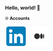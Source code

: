 ### Hello, world! 👋

🌐 **Accounts**

  
[<img title="Linkedin" alt="Linkedin" src="https://raw.githubusercontent.com/bugrasimsek/bugrasimsek/420f91f15f83b3869d4cb6d45c5fd3f5b77511cb/img/linkedin.svg" width="64" height="64" style="vertical-align:down; margin:4px"/>][linkedin]
[<img title="Medium" alt="Medium" src="https://raw.githubusercontent.com/bugrasimsek/bugrasimsek/ab6c203ea3286c0f18bda85eb47e9de091645609/img/medium.svg" width="64" height="64" style="vertical-align:down; margin:4px"/>][medium]	


[medium]: https://medium.com/@bugrasimsek
[linkedin]:https://www.linkedin.com/in/bugra-simsek/
